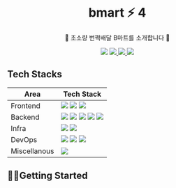<h1 align="center">bmart ⚡️ 4</h1>
<p align="center">🚚 초소량 번쩍배달 B마트를 소개합니다 💨</b></p>

<p align="center">
  <img src="https://img.shields.io/github/license/woowa-techcamp-2020/bmart-4" />
  <a href="https://github.com/woowa-techcamp-2020/bmart-4/actions">
    <img src="https://github.com/woowa-techcamp-2020/bmart-4/workflows/CI/badge.svg" />
  </a>
   <a href="https://github.com/woowa-techcamp-2020/bmart-4/actions">
    <img src="https://github.com/woowa-techcamp-2020/bmart-4/workflows/CD/badge.svg" />
  </a>
  <a href="https://github.com/woowa-techcamp-2020/bmart-4/releases">
    <img src="https://img.shields.io/github/v/release/woowa-techcamp-2020/bmart-4?label=version" />
  </a>
</p>

## Tech Stacks

| Area         | Tech Stack                                                                                                                                                                                                                                                                                                                                                                                                                                                                                                                                   |
| ------------ | -------------------------------------------------------------------------------------------------------------------------------------------------------------------------------------------------------------------------------------------------------------------------------------------------------------------------------------------------------------------------------------------------------------------------------------------------------------------------------------------------------------------------------------------- |
| Frontend     | ![](https://img.shields.io/badge/React-blue?longCache=true&logo=React) ![](https://img.shields.io/badge/Styled_Compoenent-blue?color=b80742&longCache=true&logo=styled-components&logoColor=white) ![](https://img.shields.io/badge/Apollo-blue?color=311C87&longCache=true&logo=Apollo-GraphQL&logoColor=white)                                                                                                                                                                                                                             |
| Backend      | ![](https://img.shields.io/badge/Node.js-blue?color=339933&longCache=true&logo=Node.js&logoColor=white) ![](https://img.shields.io/badge/MySQL-blue?color=363c40&longCache=true&logo=MySQL&logoColor=white) ![](https://img.shields.io/badge/GraphQL-blue?color=E10098&longCache=true&logo=GraphQL&logoColor=white) ![](https://img.shields.io/badge/Elastic_Search-blue?color=311C87&longCache=true&logo=Elasticsearch&logoColor=white) ![](https://img.shields.io/badge/NGINX-blue?color=269539&longCache=true&logo=NGINX&logoColor=white) |
| Infra        | ![](https://img.shields.io/badge/Cloudflare-blue?color=F38020&longCache=true&logo=CloudFlare&logoColor=white) ![](https://img.shields.io/badge/AWS_EC2-blue?color=232F3E&longCache=true&logo=Amazon-AWS&logoColor=white)                                                                                                                                                                                                                                                                                                                     |
| DevOps       | ![](https://img.shields.io/badge/Docker-blue?color=2496ED&longCache=true&logo=Docker&logoColor=white) ![](https://img.shields.io/badge/GitHub-blue?color=181717&longCache=true&logo=GitHub&logoColor=white) ![](https://img.shields.io/badge/GitHub_Actions-blue?color=2088FF&longCache=true&logo=GitHub-Actions&logoColor=white)                                                                                                                                                                                                            |
| Miscellanous | ![](https://img.shields.io/badge/Python-blue?color=3776AB&longCache=true&logo=Python&logoColor=white)                                                                                                                                                                                                                                                                                                                                                                                                                                        |

## 🏃‍♂️Getting Started
